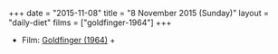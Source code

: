 +++
date = "2015-11-08"
title = "8 November 2015 (Sunday)"
layout = "daily-diet"
films = ["goldfinger-1964"]
+++

<ul>
<li class="entry films">Film: <a href="/films/goldfinger-1964">Goldfinger (1964)</a> +</li>
</ul>